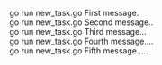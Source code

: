 go run new_task.go First message.  
go run new_task.go Second message..  
go run new_task.go Third message...  
go run new_task.go Fourth message....  
go run new_task.go Fifth message.....
